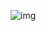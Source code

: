 ![img](https://github.com/JulyJulyZH/Docker1/assets/138996194/7b96466b-7e41-4a2c-bd7a-c6e60b5b5906)
